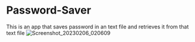 # Password-Saver
This is an app that saves password in an text file and retrieves it from that text file
![Screenshot_20230206_020609](https://user-images.githubusercontent.com/116936741/216844445-474d5b8d-b4dd-458f-b8f3-f8ef163c31e8.png)
